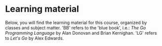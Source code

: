 # Learning material

Below, you will find the learning material for this course, organized by
classes and subject matter. 'BB' refers to the 'blue book', i.e.: *The
Go Programming Language* by Alan Donovan and Brian Kernighan. 'LG'
refers to *Let's Go* by Alex Edwards.

